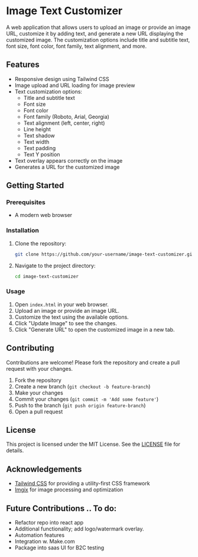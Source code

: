 # Image Text Customizer

A web application that allows users to upload an image or provide an image URL, customize it by adding text, and generate a new URL displaying the customized image. The customization options include title and subtitle text, font size, font color, font family, text alignment, and more.

## Features

- Responsive design using Tailwind CSS
- Image upload and URL loading for image preview
- Text customization options:
  - Title and subtitle text
  - Font size
  - Font color
  - Font family (Roboto, Arial, Georgia)
  - Text alignment (left, center, right)
  - Line height
  - Text shadow
  - Text width
  - Text padding
  - Text Y position
- Text overlay appears correctly on the image
- Generates a URL for the customized image

## Getting Started

### Prerequisites

- A modern web browser

### Installation

1. Clone the repository:
    ```bash
    git clone https://github.com/your-username/image-text-customizer.git
    ```
2. Navigate to the project directory:
    ```bash
    cd image-text-customizer
    ```

### Usage

1. Open `index.html` in your web browser.
2. Upload an image or provide an image URL.
3. Customize the text using the available options.
4. Click "Update Image" to see the changes.
5. Click "Generate URL" to open the customized image in a new tab.

## Contributing

Contributions are welcome! Please fork the repository and create a pull request with your changes.

1. Fork the repository
2. Create a new branch (`git checkout -b feature-branch`)
3. Make your changes
4. Commit your changes (`git commit -m 'Add some feature'`)
5. Push to the branch (`git push origin feature-branch`)
6. Open a pull request

## License

This project is licensed under the MIT License. See the [LICENSE](LICENSE) file for details.

## Acknowledgements

- [Tailwind CSS](https://tailwindcss.com/) for providing a utility-first CSS framework
- [Imgix](https://www.imgix.com/) for image processing and optimization

## Future Contributions .. To do:

- Refactor repo into react app
- Additional functionality; add logo/watermark overlay.
- Automation features
- Integration w. Make.com
- Package into saas UI for B2C testing



